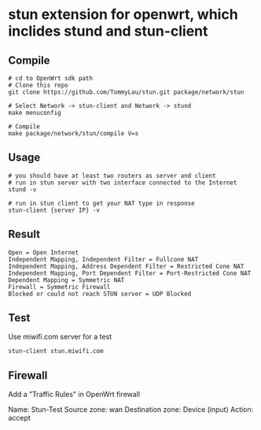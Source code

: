 # stun extension for openwrt, which inclides stund and stun-client

## Compile

```
# cd to OpenWrt sdk path
# Clone this repo
git clone https://github.com/TommyLau/stun.git package/network/stun

# Select Network -> stun-client and Network -> stund
make menuconfig

# Compile
make package/network/stun/compile V=s
```

## Usage

```
# you should have at least two routers as server and client
# run in stun server with two interface connected to the Internet
stund -v

# run in stun client to get your NAT type in response
stun-client {server IP} -v
```

## Result

```
Open = Open Internet
Independent Mapping, Independent Filter = Fullcone NAT
Independent Mapping, Address Dependent Filter = Restricted Cone NAT
Independent Mapping, Port Dependent Filter = Port-Restricted Cone NAT
Dependent Mapping = Symmetric NAT
Firewall = Symmetric Firewall
Blocked or could not reach STUN server = UDP Blocked
```

## Test

Use miwifi.com server for a test

```
stun-client stun.miwifi.com
```

## Firewall

Add a "Traffic Rules" in OpenWrt firewall

Name: Stun-Test
Source zone: wan
Destination zone: Device (input)
Action: accept

